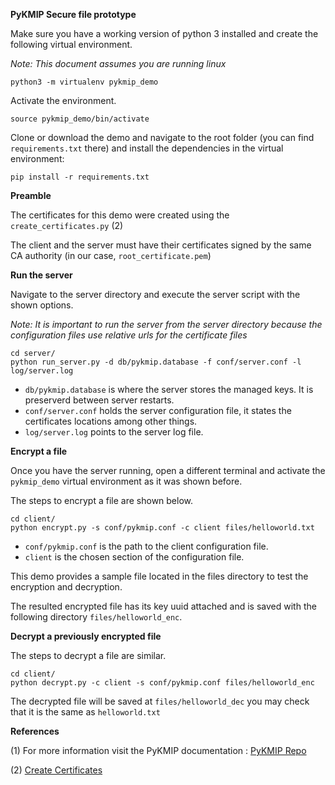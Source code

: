 **PyKMIP Secure file prototype**

Make sure you have a working version of python 3 installed and create the following virtual environment.

*Note: This document assumes you are running linux*

```
python3 -m virtualenv pykmip_demo
```
Activate the environment.

```
source pykmip_demo/bin/activate
```

Clone or download the demo and navigate to the root folder (you can find `requirements.txt` there) and install the dependencies in the virtual environment:

```
pip install -r requirements.txt
```

**Preamble**

The certificates for this demo were created using the `create_certificates.py` (2)

The client and the server must have their certificates signed by the same CA authority (in our case, `root_certificate.pem`)

**Run the server**

Navigate to the server directory and execute the server script with the shown options.

*Note: It is important to run the server from the server directory because the configuration files use relative urls for the certificate files*

```
cd server/
python run_server.py -d db/pykmip.database -f conf/server.conf -l log/server.log
```
* `db/pykmip.database` is where the server stores the managed keys. It is preserverd between server restarts.
* `conf/server.conf` holds the server configuration file, it states the certificates locations among other things.
* `log/server.log` points to the server log file.

**Encrypt a file**

Once you have the server running, open a different terminal and activate the `pykmip_demo` virtual environment as it was shown before.

The steps to encrypt a file are shown below.

```
cd client/
python encrypt.py -s conf/pykmip.conf -c client files/helloworld.txt
```

* `conf/pykmip.conf` is the path to the client configuration file.
* `client` is the chosen section of the configuration file.

This demo provides a sample file located in the files directory to test the encryption and decryption.

The resulted encrypted file has its key uuid attached and is saved with the following directory `files/helloworld_enc`.


**Decrypt a previously encrypted file**

The steps to decrypt a file are similar.

```
cd client/
python decrypt.py -c client -s conf/pykmip.conf files/helloworld_enc 
```

The decrypted file will be saved at `files/helloworld_dec` you may check that it is the same as `helloworld.txt`

**References**

(1) For more information visit the PyKMIP documentation : [PyKMIP Repo](https://github.com/OpenKMIP/PyKMIP)

(2) [Create Certificates](https://github.com/OpenKMIP/PyKMIP/blob/master/bin/create_certificates.py)

